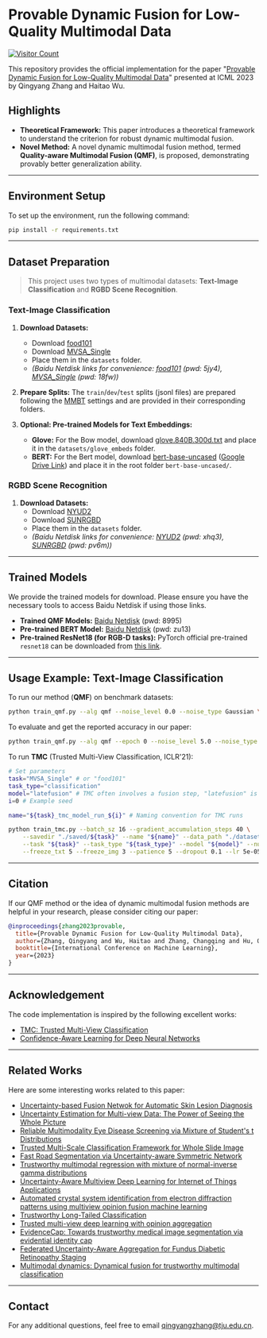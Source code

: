 
# Provable Dynamic Fusion for Low-Quality Multimodal Data

[![Visitor Count](https://komarev.com/ghpvc/?username=QingyangZhang&repo=QMF)](https://github.com/QingyangZhang/QMF)

This repository provides the official implementation for the paper "[Provable Dynamic Fusion for Low-Quality Multimodal Data](https://icml.cc/virtual/2023/poster/25229)" presented at ICML 2023 by Qingyang Zhang and Haitao Wu.

## Highlights

* **Theoretical Framework:** This paper introduces a theoretical framework to understand the criterion for robust dynamic multimodal fusion.
* **Novel Method:** A novel dynamic multimodal fusion method, termed **Quality-aware Multimodal Fusion (QMF)**, is proposed, demonstrating provably better generalization ability.

---

## Environment Setup

To set up the environment, run the following command:

```bash
pip install -r requirements.txt
````

-----

## Dataset Preparation

> This project uses two types of multimodal datasets: **Text-Image Classification** and **RGBD Scene Recognition**.

### Text-Image Classification

1.  **Download Datasets:**

      * Download [food101](https://www.kaggle.com/datasets/gianmarco96/upmcfood101)
      * Download [MVSA\_Single](https://www.kaggle.com/datasets/vincemarcs/mvsasingle)
      * Place them in the `datasets` folder.
      * *(Baidu Netdisk links for convenience: [food101](https://pan.baidu.com/s/1Tj7jRptTt2V6bxfwrvDSQg?pwd=5jy4) (pwd: 5jy4), [MVSA\_Single](https://pan.baidu.com/s/1URVP8AifWuwIFy6v0uAPOA?pwd=18fw) (pwd: 18fw))*

2.  **Prepare Splits:** The `train`/`dev`/`test` splits (jsonl files) are prepared following the [MMBT](https://github.com/facebookresearch/mmbt) settings and are provided in their corresponding folders.

3.  **Optional: Pre-trained Models for Text Embeddings:**

      * **Glove:** For the Bow model, download [glove.840B.300d.txt](https://www.kaggle.com/datasets/takuok/glove840b300dtxt) and place it in the `datasets/glove_embeds` folder.
      * **BERT:** For the Bert model, download [bert-base-uncased](https://huggingface.co/google-bert/bert-base-uncased) ([Google Drive Link](https://drive.google.com/file/d/1ivh-3aHtoqRMwVN4ZOPvPm59pFP93-hD/view?usp=sharing)) and place it in the root folder `bert-base-uncased/`.



### RGBD Scene Recognition

1.  **Download Datasets:**
      * Download [NYUD2](https://drive.google.com/file/d/1F_BJ9iAJF8atCgSf1xW1NIZJYMssj0-y/view?usp=drive_link)
      * Download [SUNRGBD](https://drive.google.com/file/d/1XzgYNsez-glZIYMt_6jni2mbVf1mWvT9/view?usp=drive_link)
      * Place them in the `datasets` folder.
      * *(Baidu Netdisk links for convenience: [NYUD2](https://pan.baidu.com/s/1214yDgGeOIbSsWly2MLnuA?pwd=xhq3) (pwd: xhq3), [SUNRGBD](https://pan.baidu.com/s/1HiHRwuGdnFPlZ9gvGyOZEg?pwd=pv6m) (pwd: pv6m))*

-----

## Trained Models

We provide the trained models for download. Please ensure you have the necessary tools to access Baidu Netdisk if using those links.

  * **Trained QMF Models:** [Baidu Netdisk](https://pan.baidu.com/s/1fPltY-QP0YDuthbg89D_aA?pwd=8995) (pwd: 8995)
  * **Pre-trained BERT Model:** [Baidu Netdisk](https://pan.baidu.com/s/1TMg1uiMTZNxKT1O62wgfvg?pwd=zu13) (pwd: zu13)
  * **Pre-trained ResNet18 (for RGB-D tasks):** PyTorch official pre-trained `resnet18` can be downloaded from [this link](https://s3.amazonaws.com/pytorch/models/resnet18-5c106cde.pth).

-----

## Usage Example: Text-Image Classification

To run our method (**QMF**) on benchmark datasets:

```bash
python train_qmf.py --alg qmf --noise_level 0.0 --noise_type Gaussian \
```

To evaluate and get the reported accuracy in our paper:

```bash
python train_qmf.py --alg qmf --epoch 0 --noise_level 5.0 --noise_type Gaussian \
```

To run **TMC** (Trusted Multi-View Classification, ICLR'21):

```bash
# Set parameters
task="MVSA_Single" # or "food101"
task_type="classification"
model="latefusion" # TMC often involves a fusion step, "latefusion" is used as an example base
i=0 # Example seed

name="${task}_tmc_model_run_${i}" # Naming convention for TMC runs

python train_tmc.py --batch_sz 16 --gradient_accumulation_steps 40 \
    --savedir "./saved/${task}" --name "${name}" --data_path "./datasets/" \
    --task "${task}" --task_type "${task_type}" --model "${model}" --num_image_embeds 3 \
    --freeze_txt 5 --freeze_img 3 --patience 5 --dropout 0.1 --lr 5e-05 --warmup 0.1 --max_epochs 100 --seed "${i}"
```

-----

## Citation

If our QMF method or the idea of dynamic multimodal fusion methods are helpful in your research, please consider citing our paper:

```bibtex
@inproceedings{zhang2023provable,
  title={Provable Dynamic Fusion for Low-Quality Multimodal Data},
  author={Zhang, Qingyang and Wu, Haitao and Zhang, Changqing and Hu, Qinghua and Fu, Huazhu and Zhou, Joey Tianyi and Peng, Xi},
  booktitle={International Conference on Machine Learning},
  year={2023}
}
```

-----

## Acknowledgement

The code implementation is inspired by the following excellent works:

  * [TMC: Trusted Multi-View Classification](https://github.com/hanmenghan/TMC)
  * [Confidence-Aware Learning for Deep Neural Networks](https://github.com/daintlab/confidence-aware-learning)

-----

## Related Works

Here are some interesting works related to this paper:

  * [Uncertainty-based Fusion Netwok for Automatic Skin Lesion Diagnosis](https://ieeexplore.ieee.org/document/9994932/)
  * [Uncertainty Estimation for Multi-view Data: The Power of Seeing the Whole Picture](https://arxiv.org/abs/2210.02676)
  * [Reliable Multimodality Eye Disease Screening via Mixture of Student's t Distributions](https://arxiv.org/abs/2303.09790)
  * [Trusted Multi-Scale Classification Framework for Whole Slide Image](https://arxiv.org/abs/2207.05290)
  * [Fast Road Segmentation via Uncertainty-aware Symmetric Network](https://arxiv.org/abs/2203.04537)
  * [Trustworthy multimodal regression with mixture of normal-inverse gamma distributions](https://arxiv.org/abs/2111.08456)
  * [Uncertainty-Aware Multiview Deep Learning for Internet of Things Applications](https://ieeexplore.ieee.org/document/9906001/)
  * [Automated crystal system identification from electron diffraction patterns using multiview opinion fusion machine learning](https://chemrxiv.org/engage/chemrxiv/article-details/644beb010d87b493e3718ca8)
  * [Trustworthy Long-Tailed Classification](https://arxiv.org/abs/2111.09030)
  * [Trusted multi-view deep learning with opinion aggregation](https://ojs.aaai.org/index.php/AAAI/article/view/20724)
  * [EvidenceCap: Towards trustworthy medical image segmentation via evidential identity cap](https://www.arxiv-vanity.com/papers/2301.00349/)
  * [Federated Uncertainty-Aware Aggregation for Fundus Diabetic Retinopathy Staging](https://arxiv.org/abs/2303.13033)
  * [Multimodal dynamics: Dynamical fusion for trustworthy multimodal classification](https://openaccess.thecvf.com/content/CVPR2022/papers/Han_Multimodal_Dynamics_Dynamical_Fusion_for_Trustworthy_Multimodal_Classification_CVPR_2022_paper.pdf)

-----

## Contact

For any additional questions, feel free to email qingyangzhang@tju.edu.cn.
